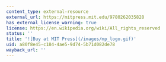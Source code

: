 ```yaml
---
content_type: external-resource
external_url: https://mitpress.mit.edu/9780262035828
has_external_license_warning: true
license: https://en.wikipedia.org/wiki/All_rights_reserved
status: ''
title: '![Buy at MIT Press](/images/mp_logo.gif)'
uid: a80f8e45-c184-4ae5-9d74-5b71d082de78
wayback_url: ''
---
```

